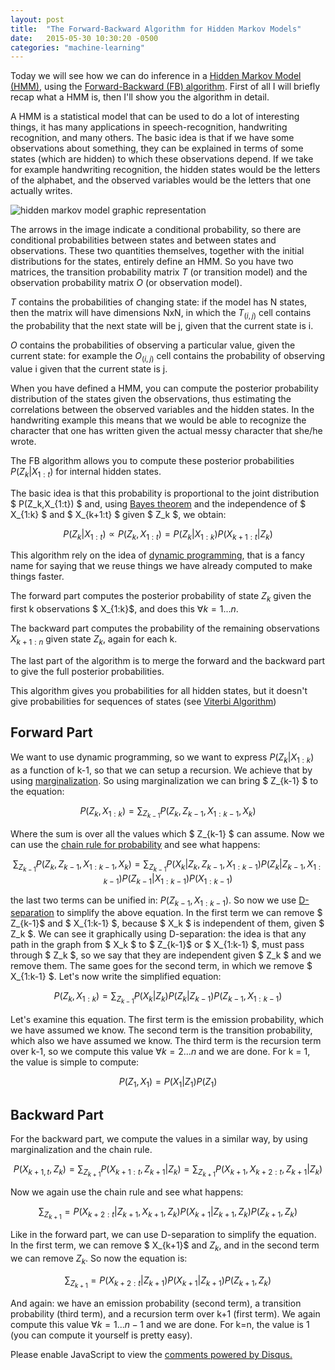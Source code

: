 ```yaml
---
layout: post
title:  "The Forward-Backward Algorithm for Hidden Markov Models"
date:   2015-05-30 10:30:20 -0500
categories: "machine-learning"
---
```

Today we will see how we can do inference in a [Hidden Markov Model (HMM)][hidden-markov-model], using the [Forward-Backward (FB) algorithm][forward-backward]. First of all I will briefly recap what a HMM is, then I'll show you the algorithm in detail.

A HMM is a statistical model that can be used to do a lot of interesting things, it has many applications in speech-recognition, handwriting recognition, and many others.
The basic idea is that if we have some observations about something, they can be explained in terms of some states (which are hidden) to which these observations depend. If we take for example handwriting recognition, the hidden states would be the letters of the alphabet, and the observed variables would be the letters that one actually writes.

<img class="responsive-img" src="../../img/hmm.png" alt="hidden markov model graphic representation">

The arrows in the image indicate a conditional probability, so there are conditional probabilities between states and between
states and observations.
These two quantities themselves, together with the initial distributions for the states, entirely define an HMM.
So you have two matrices, the transition probability matrix $T$ (or transition model) and the observation probability matrix $O$
(or observation model).

$T$ contains the probabilities of changing state: if the model has N states, then the matrix will have dimensions NxN, in which the $T_{(i,j)}$ cell contains the probability that the next state will be j, given that the current state is i.

$O$ contains the probabilities of observing a particular value, given the current state: for example the $O_{(i,j)}$ cell
contains the probability of observing value i given that the current state is j.

When you have defined a HMM, you can compute the posterior probability distribution of the states given the observations, thus estimating the
correlations between the observed variables and the hidden states. In the handwriting example this means that we would be able to recognize the character
that one has written given the actual messy character that she/he wrote.

The FB algorithm allows you to compute these posterior probabilities $P(Z_k | X_{1:t})$ for internal hidden states.

The basic idea is that this probability is proportional to the joint distribution $ P(Z_k,X_{1:t}) $ and, using <a target="_blank" href="http://en.wikipedia.org/wiki/Bayes'_theorem">Bayes theorem</a> and the independence of $ X_{1:k} $ and $ X_{k+1:t} $ given $ Z_k $, we obtain:

$$ P(Z_k | X_{1:t}) \propto P(Z_k , X_{1:t}) = P(Z_k | X_{1:k}) P(X_{k+1:t} | Z_k) $$

This algorithm rely on the idea of <a target="_blank" href="http://en.wikipedia.org/wiki/Dynamic_programming">dynamic programming</a>, that is a fancy name for saying that we reuse things we have already computed to make things faster.

The forward part computes the posterior probability of state $Z_k$ given the first k observations $ X_{1:k}$, and does
this $\forall k = 1 ... n$.

The backward part computes the probability of the remaining observations $X_{k+1:n}$ given state $Z_k$, again for each k.

The last part of the algorithm is to merge the forward and the backward part to give the full posterior probabilities.

This algorithm gives you probabilities for all hidden states, but it doesn't give probabilities for sequences of states (see <a target="_blank" href="http://en.wikipedia.org/wiki/Viterbi_algorithm">Viterbi Algorithm</a>)

## Forward Part

We want to use dynamic programming, so we want to express $P(Z_k | X_{1:k})$ as a function of k-1, so that we can setup a recursion. We achieve that by using <a target="_blank" href="http://en.wikipedia.org/wiki/Marginal_distribution">marginalization</a>.
So using marginalization we can bring $ Z_{k-1} $ to the equation:

$$ P(Z_k,X_{1:k}) = \sum_{Z_{k-1}} P(Z_k, Z_{k-1}, X_{1:k-1}, X_k) $$

Where the sum is over all the values which $ Z_{k-1} $ can assume. Now we can use the <a target="_blank" href="http://en.wikipedia.org/wiki/Chain_rule_(probability)">chain rule for probability</a> and see what happens:

$$ \sum_{Z_{k-1}} P(Z_k, Z_{k-1}, X_{1:k-1}, X_k) = \sum_{Z_{k-1}} P(X_k | Z_k, Z_{k-1}, X_{1:k-1}) P(Z_k|Z_{k-1}, X_{1:k-1}) P(Z_{k-1} | X_{1:k-1}) P(X_{1:k-1}) $$

the last two terms can be unified in: $P(Z_{k-1}, X_{1:k-1})$. So now we use <a target="_blank" href="http://www.andrew.cmu.edu/user/scheines/tutor/d-sep.html">D-separation</a> to simplify the above equation. In the first term we can remove $ Z_{k-1}$ and $ X_{1:k-1} $, because $ X_k $ is independent of them, given $ Z_k $. We can see it graphically using D-separation: the idea is that any path in the graph from $ X_k $ to $ Z_{k-1}$ or $ X_{1:k-1} $, must pass through $ Z_k $, so we say that they are independent given $ Z_k $ and we remove them.
The same goes for the second term, in which we remove $ X_{1:k-1} $. Let's now write the simplified equation:

$$ P(Z_k,X_{1:k}) = \sum_{Z_{k-1}} P(X_k | Z_k) P(Z_k|Z_{k-1}) P(Z_{k-1}, X_{1:k-1}) $$

Let's examine this equation. The first term is the emission probability, which we have assumed we know. The second term is the transition probability, which also we have assumed we know. The third term is the recursion term over k-1, so we compute this value $\forall k = 2 ... n$ and we are done.
For k = 1, the value is simple to compute:

$$ P(Z_1,X_1) = P(X_1 | Z_1) P(Z_1) $$

## Backward Part

For the backward part, we compute the values in a similar way, by using marginalization and the chain rule.

$$ P(X_{k+1, t}, Z_k) = \sum_{Z_{k+1}} P(X_{k+1:t}, Z_{k+1} | Z_k) = \sum_{Z_{k+1}} P(X_{k+1}, X_{k+2:t}, Z_{k+1} | Z_k) $$

Now we again use the chain rule and see what happens:

$$ \sum_{Z_{k+1}} = P(X_{k+2:t} | Z_{k+1}, X_{k+1}, Z_k) P(X_{k+1} | Z_{k+1}, Z_k) P(Z_{k+1}, Z_k) $$

Like in the forward part, we can use D-separation to simplify the equation. In the first term, we can remove $ X_{k+1}$ and $Z_k$, and in the second
term we can remove $Z_k$. So now the equation is:

$$ \sum_{Z_{k+1}} = P(X_{k+2:t} | Z_{k+1}) P(X_{k+1} | Z_{k+1}) P(Z_{k+1}, Z_k) $$

And again: we have an emission probability (second term), a transition probability (third term), and a recursion term over k+1 (first term).
We again compute this value $\forall k = 1 ... n-1$ and we are done. For k=n, the value is 1 (you can compute it yourself is pretty easy).

[hidden-markov-model]: https://en.wikipedia.org/wiki/Hidden_Markov_Model
[forward-backward]: https://en.wikipedia.org/wiki/Forward%E2%80%93backward_algorithm

<div id="disqus_thread"></div>
<script>
/**
* RECOMMENDED CONFIGURATION VARIABLES: EDIT AND UNCOMMENT THE SECTION BELOW TO INSERT DYNAMIC VALUES FROM YOUR PLATFORM OR CMS.
* LEARN WHY DEFINING THESE VARIABLES IS IMPORTANT: https://disqus.com/admin/universalcode/#configuration-variables
*/

var disqus_config = function () {
this.page.url = "www.gabrieleangeletti.com/2015/05/forward-backward-algorithm-hidden-markov-models"; // Replace PAGE_URL with your page's canonical URL variable
this.page.identifier = "The Forward-Backward Algorithm for Hidden Markov Models"; // Replace PAGE_IDENTIFIER with your page's unique identifier variable
};

(function() { // DON'T EDIT BELOW THIS LINE
var d = document, s = d.createElement('script');

s.src = '//gabrieleangeletti.disqus.com/embed.js';

s.setAttribute('data-timestamp', +new Date());
(d.head || d.body).appendChild(s);
})();
</script>
<noscript>Please enable JavaScript to view the <a href="https://disqus.com/?ref_noscript" rel="nofollow">comments powered by Disqus.</a></noscript>

